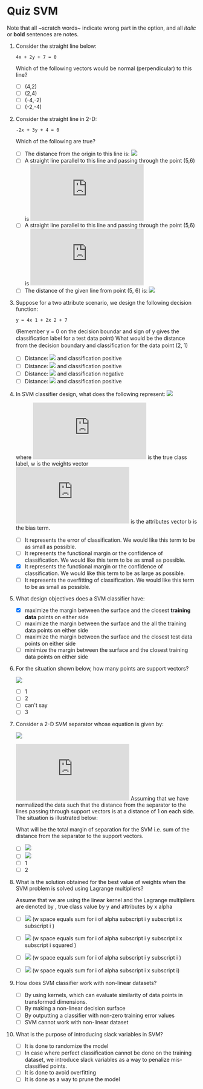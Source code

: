 # Quiz SVM

Note that all ~scratch words~ indicate wrong part in the option, and all
_italic_ or __bold__ sentences are notes.

1.  Consider the straight line below:

        4x + 2y + 7 = 0
        
    Which of the following vectors would be normal (perpendicular) to this line?
    
    -   [ ] (4,2)
    -   [ ] (2,4)
    -   [ ] (-4,-2)
    -   [ ] (-2,-4)

2.  Consider the straight line in 2-D:

        -2x + 3y + 4 = 0
    
    Which of the following are true?
    
    -   [ ] The distance from the origin to this line is: ![](http://latex.codecogs.com/svg.latex?\frac{4}{\sqrt{13}})
    -   [ ] A straight line parallel to this line and passing through the point (5,6) is ![](http://latex.codecogs.com/svg.latex?-2x+3y-8=0)
    -   [ ] A straight line parallel to this line and passing through the point (5,6) is ![](http://latex.codecogs.com/svg.latex?-2x+3y+8=0)
    -   [ ] The distance of the given line from point (5, 6) is: ![](http://latex.codecogs.com/svg.latex?\frac{12}{\sqrt{13}})

3.  Suppose for a two attribute scenario, we design the following decision function:

        y = 4x 1 + 2x 2 + 7
    
    (Remember y = 0 on the decision boundar and sign of y gives the classiﬁcation label for a test data point) What would be the distance from the decision boundary and classiﬁcation for the data point (2, 1)

    - [ ] Distance: ![](http://latex.codecogs.com/svg.latex?\frac{17}{\sqrt{20}}) and classification positive
    - [ ] Distance: ![](http://latex.codecogs.com/svg.latex?\frac{17}{\sqrt{10}}) and classification positive
    - [ ] Distance: ![](http://latex.codecogs.com/svg.latex?\frac{17}{\sqrt{20}}) and classification negative
    - [ ] Distance: ![](http://latex.codecogs.com/svg.latex?\frac{17}{4}) and classification positive

4.  In SVM classifier design, what does the following represent: ![](http://latex.codecogs.com/svg.latex?y_i(w^Tx_i+b))

    where ![](http://latex.codecogs.com/svg.latex?y_i) is the true class label, w is the weights vector ![](http://latex.codecogs.com/svg.latex?x_i) is the attributes vector b is the bias term.
    
    -   [ ] It represents the error of classiﬁcation. We would like this term to be as small as possible.
    -   [ ] It represents the functional margin or the confidence of classification. We would like this term to be as small as possible.
    -   [X] It represents the functional margin or the confidence of classification. We would like this term to be as large as possible. 
    -   [ ] It represents the overﬁtting of classification. We would like this term to be as small as possible.

5.  What design objectives does a SVM classifier have:

    -   [X] maximize the margin between the surface and the closest __training data__ points on either side 
    -   [ ] maximize the margin between the surface and the all the training data points on either side
    -   [ ] maximize the margin between the surface and the closest test data points on either side 
    -   [ ] minimize the margin between the surface and the closest training data points on either side

6.  For the situation shown below, how many points are support vectors?

    ![](https://raw.githubusercontent.com/hanlin-he/UTD/master/CS6375/quiz/fig/svm6.jpg)

    -   [ ] 1 
    -   [ ] 2
    -   [ ] can't say 
    -   [ ] 3

7.  Consider a 2-D SVM separator whose equation is given by:

     ![](https://raw.githubusercontent.com/hanlin-he/UTD/master/CS6375/quiz/fig/svm7.jpg)

    ![](http://latex.codecogs.com/svg.latex?x_2=2x_1) Assuming that we have normalized the data such that the distance from the separator to the lines passing through support vectors is at a distance of 1 on each side. The situation is illustrated below:

    What will be the total margin of separation for the SVM i.e. sum of the distance from the separator to the support vectors.
        
    -   [ ] ![](http://latex.codecogs.com/svg.latex?\frac{2}{\sqrt{5}})
    -   [ ] ![](http://latex.codecogs.com/svg.latex?\frac{1}{\sqrt{5}})
    -   [ ] 1
    -   [ ] 2       

8.  What is the solution obtained for the best value of weights when the SVM problem is solved using Lagrange multipliers?

    Assume that we are using the linear kernel and the Lagrange multipliers are denoted by , true class value by y and attributes by x alpha 
        
    -   [ ] ![](http://latex.codecogs.com/svg.latex?w=\sum_i{\alpha_iy_ix_i}) (w space equals sum for i of alpha subscript i y subscript i x subscript i )
    
    -   [ ] ![](http://latex.codecogs.com/svg.latex?w=\sum_i{\alpha_iy_ix_i^2}) (w space equals sum for i of alpha subscript i y subscript i x subscript i squared )
    -   [ ] ![](http://latex.codecogs.com/svg.latex?w=\sum_i{\alpha_iy_i) (w space equals sum for i of alpha subscript i y subscript i )
    -   [ ] ![](http://latex.codecogs.com/svg.latex?w=\sum_i{\alpha_ix_i) (w space equals sum for i of alpha subscript i x subscript i)
        
9.  How does SVM classiﬁer work with non-linear datasets?

    -   [ ] By using kernels, which can evaluate similarity of data points in transformed dimensions. 
    -   [ ] By making a non-linear decision surface
    -   [ ] By outputting a classiﬁer with non-zero training error values 
    -   [ ] SVM cannot work with non-linear dataset

10. What is the purpose of introducing slack variables in SVM?

    -   [ ] It is done to randomize the model 
    -   [ ] In case where perfect classification cannot be done on the training dataset, we introduce slack variables as a way to penalize mis-classified points. 
    -   [ ] It is done to avoid overfitting 
    -   [ ] It is done as a way to prune the model
